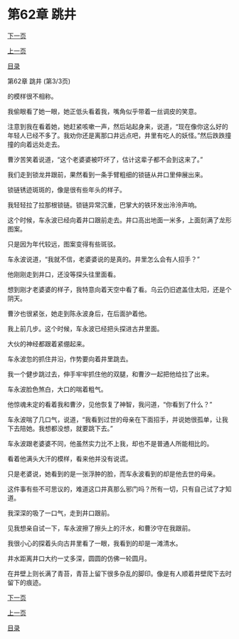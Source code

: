 <h1>第62章    跳井</h1>
            <div><p><a href="./0186_%E7%AC%AC63%E7%AB%A0_%E4%BA%95%E4%B8%8B%E6%9C%BA%E5%85%B3.md">下一页</a></p><p><a href="./0184_%E7%AC%AC62%E7%AB%A0_%E8%B7%B3%E4%BA%95.md">上一页</a></p><p><a href="../">目录</a></p></div>
            <div><p>第62章    跳井 (第3/3页)</p><p>的模样很不相称。</p><p>我偷眼看了她一眼，她正低头看着我，嘴角似乎带着一丝调皮的笑意。</p><p>注意到我在看着她，她赶紧咳嗽一声，然后站起身来，说道，“现在像你这么好的年轻人已经不多了。我劝你还是离那口井远点吧，井里有吃人的妖怪。”然后跌跌撞撞的向着远处走去。</p><p>曹汐苦笑着说道，“这个老婆婆被吓坏了，估计这辈子都不会到这来了。”</p><p>我们走到锁龙井跟前，果然看到一条手臂粗细的锁链从井口里伸展出来。</p><p>锁链锈迹斑斑的，像是很有些年头的样子。</p><p>我轻轻拉了拉那根锁链。锁链异常沉重，巴掌大的铁环发出泠泠声响。</p><p>这个时候，车永波已经向着井口跟前走去。井口高出地面一米多，上面刻满了龙形图案。</p><p>只是因为年代较远，图案变得有些斑驳。</p><p>车永波说道，“我就不信，老婆婆说的是真的。井里怎么会有人招手？”</p><p>他刚刚走到井口，还没等探头往里面看。</p><p>想到刚才老婆婆的样子，我特意向着天空中看了看。乌云仍旧遮盖住太阳，还是个阴天。</p><p>曹汐也很紧张，她走到陈永波身后，在后面护着他。</p><p>我上前几步。这个时候，车永波已经把头探进古井里面。</p><p>大伙的神经都跟着紧绷起来。</p><p>车永波忽的抓住井沿，作势要向着井里跳去。</p><p>我一个健步跳过去，伸手牢牢抓住他的双腿，和曹汐一起把他给拉了出来。</p><p>车永波脸色煞白，大口的喘着粗气。</p><p>他惊魂未定的看着我和曹汐，见他恢复了神智，我问道，“你看到了什么？”</p><p>车永波喘了几口气，说道，“我看到过世的母亲在下面招手，并说她很孤单，让我下去陪她。我想都没想，就要跳下去。”</p><p>车永波跟老婆婆不同，他虽然实力比不上我，却也不是普通人所能相比的。</p><p>看着他满头大汗的模样，看来他并没有说谎。</p><p>只是老婆说，她看到的是一张浮肿的脸，而车永波看到的却是他去世的母亲。</p><p>这件事有些不可思议的，难道这口井真那么邪门吗？所有一切，只有自己试了才知道。</p><p>我深深的吸了一口气，走到井口跟前。</p><p>见我想亲自试一下，车永波擦了擦头上的汗水，和曹汐守在我跟前。</p><p>我很小心的探着头向古井里看了一眼，我看到的却是一滩清水。</p><p>井水距离井口大约一丈多深，圆圆的仿佛一轮圆月。</p><p>在井壁上则长满了青苔，青苔上留下很多杂乱的脚印。像是有人顺着井壁爬下去时留下的痕迹。</p></div>
            <div><p><a href="./0186_%E7%AC%AC63%E7%AB%A0_%E4%BA%95%E4%B8%8B%E6%9C%BA%E5%85%B3.md">下一页</a></p><p><a href="./0184_%E7%AC%AC62%E7%AB%A0_%E8%B7%B3%E4%BA%95.md">上一页</a></p><p><a href="../">目录</a></p></div>
